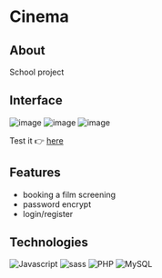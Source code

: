 # Cinema
## About
School project
## Interface
![image](https://user-images.githubusercontent.com/63966121/174479402-4f3ff58b-6f6b-4734-9b48-5d99f0eca54c.png)
![image](https://user-images.githubusercontent.com/63966121/174479428-63b84f97-4076-48da-a6eb-26cb4ff080e1.png)
![image](https://user-images.githubusercontent.com/63966121/174479441-ae1bdeaa-f5fe-408e-a104-bc77de5a119c.png)

Test it 👉 [here](http://mbros.ct8.pl/cinema/)

## Features

- booking a film screening
- password encrypt
- login/register
## Technologies
![Javascript](https://img.shields.io/badge/JavaScript-F7DF1E?logo=JavaScript&logoColor=black&style=for-the-badge)
![sass](https://img.shields.io/badge/SASS-CC6699?logo=Sass&logoColor=white&style=for-the-badge)
![PHP](https://img.shields.io/badge/PHP-777BB4?logo=PHP&logoColor=white&style=for-the-badge)
![MySQL](https://img.shields.io/badge/MySQL-4479A1?logo=MySQL&logoColor=white&style=for-the-badge)